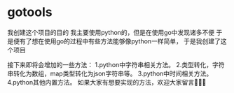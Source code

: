 # gotools
我创建这个项目的目的
我主要使用python的，但是在使用go中发现诸多不便
于是便有了想在使用go的过程中有些方法能够像python一样简单，
于是我创建了这个项目

接下来即将会增加的一些方法：
1.python中字符串相关方法。
2.类型转化，字符串转化为数组，map类型转化为json字符串等。
3.python中时间相关方法。
4.python其他内置方法。
如果大家有想要实现的方法，欢迎大家留言👏👏👏
